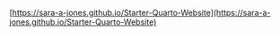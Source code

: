 [https://sara-a-jones.github.io/Starter-Quarto-Website](https://sara-a-jones.github.io/Starter-Quarto-Website)


